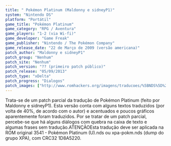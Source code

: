 ```yaml
---
title: " Pokémon Platinum (Maldonny e sidneyP1)"
system: "Nintendo DS"
platform: "Portátil"
game_title: "Pokémon Platinum"
game_category: "RPG / Aventura"
game_players: "1-2 (via Wi-fi)"
game_developer: "Game Freak"
game_publisher: "Nintendo / The Pokémon Company"
game_release_date: "22 de Março de 2009 (versão americana)"
patch_author: "Maldonny e sidneyP1"
patch_group: "Nenhum"
patch_site: "Nenhum"
patch_version: "?? (primeiro patch público)"
patch_release: "05/09/2013"
patch_type: "xDelta"
patch_progress: "Dialogos"
patch_images: ["http://www.romhackers.org/imagens/traducoes/%5BNDS%5D%20Pokemon%20Platinum%20-%20sidneyP1Maldonny%20-%201.PNG","http://www.romhackers.org/imagens/traducoes/%5BNDS%5D%20Pokemon%20Platinum%20-%20sidneyP1Maldonny%20-%202.PNG","http://www.romhackers.org/imagens/traducoes/%5BNDS%5D%20Pokemon%20Platinum%20-%20sidneyP1Maldonny%20-%203.PNG"]
---
```

Trata-se de um patch parcial da tradução de Pokémon Platinum (feito por Maldonny e sidneyP1). Esta versão conta com alguns textos traduzidos (por volta de 40%, de acordo com o autor) e acentuados e poucos gráficos aparentemente foram traduzidos. Por se tratar de um patch parcial, percebe-se que há alguns diálogos com quebra na caixa de texto e algumas frases sem tradução.ATENÇÃOEsta tradução deve ser aplicada na ROM original 3541 - Pokémon Platinum (U).nds ou xpa-pokm.nds (dump do grupo XPA), com CRC32 1D8A5220.